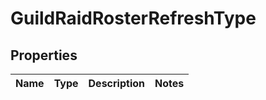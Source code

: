 

# GuildRaidRosterRefreshType


## Properties

| Name | Type | Description | Notes |
|------------ | ------------- | ------------- | -------------|



